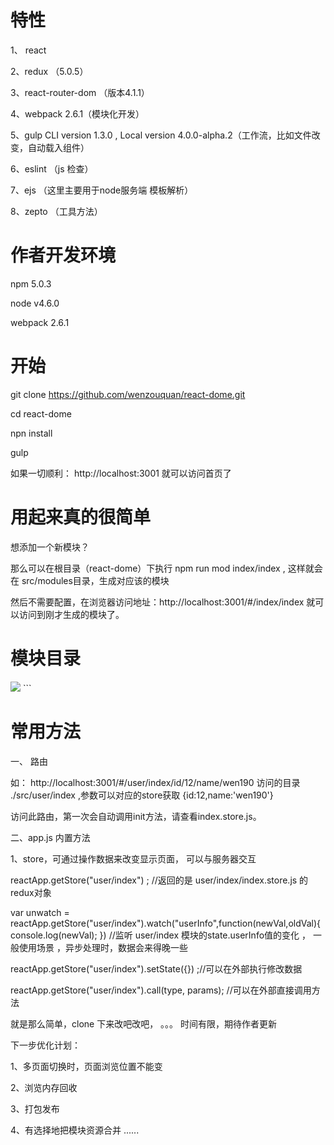 # 特性
1、 react 

2、redux  （5.0.5）

3、react-router-dom  （版本4.1.1） 

4、webpack 2.6.1（模块化开发）

5、gulp CLI version 1.3.0 , Local version 4.0.0-alpha.2（工作流，比如文件改变，自动载入组件）

6、eslint （js 检查）

7、ejs  （这里主要用于node服务端 模板解析）

8、zepto （工具方法）


# 作者开发环境

npm 5.0.3

node v4.6.0

webpack 2.6.1


# 开始

git clone https://github.com/wenzouquan/react-dome.git

cd react-dome

npn install

gulp


如果一切顺利： http://localhost:3001 就可以访问首页了


# 用起来真的很简单

想添加一个新模块？ 

那么可以在根目录（react-dome）下执行 npm run mod index/index , 这样就会在 src/modules目录，生成对应该的模块

然后不需要配置，在浏览器访问地址：http://localhost:3001/#/index/index 就可以访问到刚才生成的模块了。



# 模块目录

<img src="https://static.oschina.net/uploads/space/2017/0628/222955_oHIk_1160364.png" >
```

# 常用方法

一、 路由 

如： http://localhost:3001/#/user/index/id/12/name/wen190  访问的目录 ./src/user/index ,参数可以对应的store获取 {id:12,name:'wen190'} 

访问此路由，第一次会自动调用init方法，请查看index.store.js。

二、app.js 内置方法

1、store，可通过操作数据来改变显示页面， 可以与服务器交互

reactApp.getStore("user/index") ; //返回的是 user/index/index.store.js 的redux对象

var unwatch = reactApp.getStore("user/index").watch("userInfo",function(newVal,oldVal){
	console.log(newVal);
}) //监听 user/index 模块的state.userInfo值的变化  ， 一般使用场景 ，异步处理时，数据会来得晚一些

reactApp.getStore("user/index").setState({}) ;//可以在外部执行修改数据

reactApp.getStore("user/index").call(type, params); //可以在外部直接调用方法 



就是那么简单，clone 下来改吧改吧， 。。。 时间有限，期待作者更新

下一步优化计划：

1、多页面切换时，页面浏览位置不能变

2、浏览内存回收

3、打包发布

4、有选择地把模块资源合并
......













